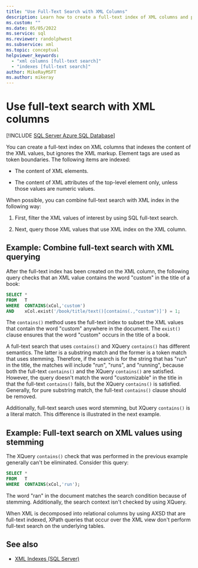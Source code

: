 ```yaml
---
title: "Use Full-Text Search with XML Columns"
description: Learn how to create a full-text index of XML columns and perform a full-text search of XML values using SQL.
ms.custom: ""
ms.date: 05/05/2022
ms.service: sql
ms.reviewer: randolphwest
ms.subservice: xml
ms.topic: conceptual
helpviewer_keywords:
  - "xml columns [full-text search]"
  - "indexes [full-text search]"
author: MikeRayMSFT
ms.author: mikeray
---
```

# Use full-text search with XML columns

[!INCLUDE [SQL Server Azure SQL Database](../../includes/applies-to-version/sql-asdb-asdbmi.md)]

  You can create a full-text index on XML columns that indexes the content of the XML values, but ignores the XML markup. Element tags are used as token boundaries. The following items are indexed:

- The content of XML elements.

- The content of XML attributes of the top-level element only, unless those values are numeric values.

When possible, you can combine full-text search with XML index in the following way:

1. First, filter the XML values of interest by using SQL full-text search.

2. Next, query those XML values that use XML index on the XML column.

## Example: Combine full-text search with XML querying

After the full-text index has been created on the XML column, the following query checks that an XML value contains the word "custom" in the title of a book:

```sql
SELECT *
FROM   T
WHERE  CONTAINS(xCol,'custom')
AND    xCol.exist('/book/title/text()[contains(.,"custom")]') = 1;
```

The `contains()` method uses the full-text index to subset the XML values that contain the word "custom" anywhere in the document. The `exist()` clause ensures that the word "custom" occurs in the title of a book.

A full-text search that uses `contains()` and XQuery `contains()` has different semantics. The latter is a substring match and the former is a token match that uses stemming. Therefore, if the search is for the string that has "run" in the title, the matches will include "run", "runs", and "running", because both the full-text `contains()` and the XQuery `contains()` are satisfied. However, the query doesn't match the word "customizable" in the title in that the full-text `contains()` fails, but the XQuery `contains()` is satisfied. Generally, for pure substring match, the full-text `contains()` clause should be removed.

Additionally, full-text search uses word stemming, but XQuery `contains()` is a literal match. This difference is illustrated in the next example.

## Example: Full-text search on XML values using stemming

The XQuery `contains()` check that was performed in the previous example generally can't be eliminated. Consider this query:

```sql
SELECT *
FROM   T
WHERE  CONTAINS(xCol,'run');
```

The word "ran" in the document matches the search condition because of stemming. Additionally, the search context isn't checked by using XQuery.

When XML is decomposed into relational columns by using AXSD that are full-text indexed, XPath queries that occur over the XML view don't perform full-text search on the underlying tables.

## See also

- [XML Indexes &#40;SQL Server&#41;](../../relational-databases/xml/xml-indexes-sql-server.md)
